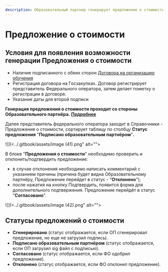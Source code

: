 ```yaml
---
description: Образовательный партнер генерирует предложение о стоимости
---
```


# Предложение о стоимости

## Условия для появления возможности генерации Предложения о стоимости

* Наличие подписанного с обеих сторон [Договора на организацию обучения](dogovor-na-organizaciyu-obucheniya/)
* Регистрация договора на Госзакупках. Договор регистрирует представитель Федерального оператора, затем делает пометку о регистрации в договоре.
* Указание даты для второй подписи

**Генерация предложения о стоимости проходит со стороны Образовательного партнёра.** [**Подробнее**](https://app.gitbook.com/s/3Jd9LBiDyrDV2OO6pK6j/spravochniki/predlozhenie-o-stoimosti-dlya-programmy)

Далее представитель федерального оператора заходит в  Справочники - Предложения о стоимости, сортирует таблицу по столбцу **Статус предложения** "**Подписано образовательным партнёром**"**.**&#x20;

![](<../.gitbook/assets/image (41).png" alt=""><figcaption></figcaption></figure>

В блоке "**Предложения о стоимости**" необходимо проверить и отклонить/подтвердить предложение:

* в случае отклонения необходимо написать комментарий с указанием причины (причина будет видна Образовательному партнёру, Предложение перейдет в статус - "**Отклонено**");
* после нажатия на кнопку Подтвердить, появится форма для дополнительного подтвержения.  Предложение перейдёт в статус "**Согласовано**".

![](<../.gitbook/assets/image (42).png" alt=""><figcaption></figcaption></figure>

## Статусы предложений о стоимости

* **Сгенерировано** (статус отображается, если ОП сгенерировал предложение, но еще не загрузил подпись).
* **Подписано образовательным партнёром** (статус отображается, если ОП загрузил sig файл с подписью).
* **Согласовано** (статус отображается, если ФО одобрил предложение).
* **Отклонено** (статус отображается, если ФО отклонил предложение).
